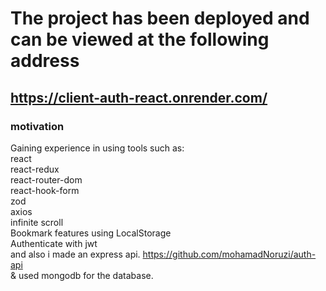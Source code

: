 # The project has been deployed and can be viewed at the following address


## https://client-auth-react.onrender.com/




### motivation
Gaining experience in using tools such as:\
react\
react-redux\
react-router-dom\
react-hook-form\
zod\
axios\
infinite scroll\
Bookmark features using LocalStorage\
Authenticate with jwt\
and also i made an express api. https://github.com/mohamadNoruzi/auth-api  \
& used mongodb for the database.
